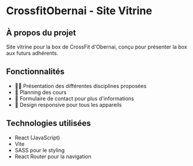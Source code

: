 # CrossfitObernai - Site Vitrine

## À propos du projet

Site vitrine pour la box de CrossFit d'Obernai, conçu pour présenter la box aux futurs adhérents.

## Fonctionnalités

- 🏋️‍♂️ Présentation des différentes disciplines proposées
- 📅 Planning des cours
- 📝 Formulaire de contact pour plus d'informations
- 📱 Design responsive pour tous les appareils

## Technologies utilisées

- React (JavaScript)
- Vite
- SASS pour le styling
- React Router pour la navigation
